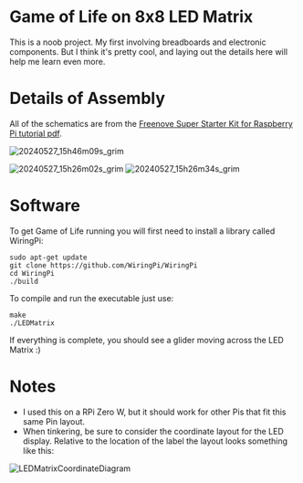 # Game of Life on 8x8 LED Matrix
This is a noob project. My first involving breadboards and electronic components.
But I think it's pretty cool, and laying out the details here will help me learn even more.

# Details of Assembly
All of the schematics are from the [Freenove Super Starter Kit for Raspberry Pi tutorial pdf](https://github.com/Freenove/Freenove_Super_Starter_Kit_for_Raspberry_Pi).

![20240527_15h46m09s_grim](https://github.com/ThailanSwaity/LEDMatrix_lib/assets/44379381/1faf0cd7-2775-4efa-b059-5f5d403a5c20)

![20240527_15h26m02s_grim](https://github.com/ThailanSwaity/LEDMatrix_lib/assets/44379381/cedb8cf2-8295-43e8-8653-04cf00acf7ed)
![20240527_15h26m34s_grim](https://github.com/ThailanSwaity/LEDMatrix_lib/assets/44379381/64c8b244-d7a3-491c-9e4e-fd288d487598)

# Software
To get Game of Life running you will first need to install a library called WiringPi:
```
sudo apt-get update
git clone https://github.com/WiringPi/WiringPi
cd WiringPi
./build
```
To compile and run the executable just use:
```
make
./LEDMatrix
```
If everything is complete, you should see a glider moving across the LED Matrix :)

# Notes
- I used this on a RPi Zero W, but it should work for other Pis that fit this same Pin layout.
- When tinkering, be sure to consider the coordinate layout for the LED display. Relative to the location of the label the layout looks something like this:

![LEDMatrixCoordinateDiagram](https://github.com/ThailanSwaity/LEDMatrix_lib/assets/44379381/0cc9b4ff-1a87-459f-9b30-713f8785f63b)

